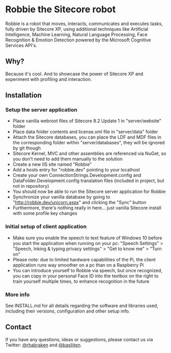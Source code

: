 # Robbie the Sitecore robot #

Robbie is a robot that moves, interacts, communicates and executes tasks, fully driven by Sitecore XP, using additional techniques like Artificial Intelligence, Machine Learning, Natural Language Processing, Face Recognition & Emotion Detection powered by the Microsoft Cognitive Services API's.

## Why? ##

Because it's cool. And to showcase the power of Sitecore XP and experiment with profiling and interaction.

## Installation ##

### Setup the server application ###

* Place vanilla webroot files of Sitecore 8.2 Update 1 in "server/website" folder
* Place data folder contents and license.xml file in "server/data" folder
* Attach the Sitecore databases, you can place the LDF and MDF files in the corresponding folder within "server/databases", they will be ignored by git though
* Sitecore Kernel, MVC and other assemblies are referenced via NuGet, so you don't need to add them manually to the solution
* Create a new IIS site named "Robbie"
* Add a hosts entry for "robbie.dev" pointing to your localhost
* Create your own ConnectionStrings.Development.config and DataFolder.Development.config translation files (included in project, but not in repository)
* You should now be able to run the Sitecore server application for Robbie
* Synchronize your vanilla database by going to "http://robbie.dev/unicorn.aspx" and clicking the "Sync" button
* Furthermore, there's nothing really in here... just vanilla Sitecore install with some profile key changes

### Initial setup of client application ###

* Make sure you enable the speech to text feature of Windows 10 before you start the application when running on your pc: "Speech Settings" > "Speech, Inking & typing privacy settings" > "Get to know me" > "Turn on"
* Please note: due to limited hardware capabilities of the Pi, the client application runs way smoother on a pc than on a Raspberry Pi
* You can introduce yourself to Robbie via speech, but once recognized, you can copy in your personal Face ID into the textbox on the right to train yourself multiple times, to enhance recognition in the future 

### More info ###

See INSTALL.md for all details regarding the software and libraries used, including their versions, configuration and other setup info.

## Contact ##

If you have any questions, ideas or suggestions, please contact us via Twitter: [@rhabraken](https://twitter.com/rhabraken) and [@baslijten](https://twitter.com/baslijten).